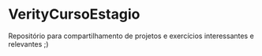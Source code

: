 # VerityCursoEstagio
Repositório para compartilhamento de projetos e exercícios interessantes e relevantes ;)
